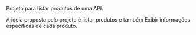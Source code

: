 Projeto para listar produtos de uma API.

A ideia proposta pelo projeto é listar produtos e também
Exibir informações específicas de cada produto.



